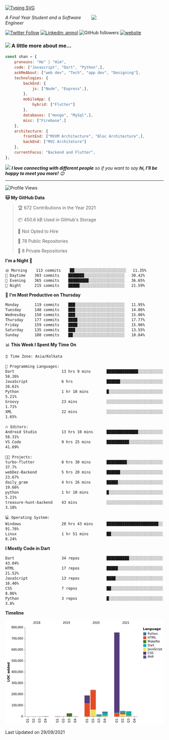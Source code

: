 <!-- <h2>नमस्ते (Namaste)🙏🏻, I'm Shan Shaji! <img src="https://media.giphy.com/media/12oufCB0MyZ1Go/giphy.gif" width="50"></h2> -->
[![Typing SVG](https://readme-typing-svg.herokuapp.com?lines=Hey%2C+I'm+Shan;I+am+a+Full+Stack+Developer)](https://git.io/typing-svg)

<img align='right' src="https://media.giphy.com/media/M9gbBd9nbDrOTu1Mqx/giphy.gif" width="230">
<p><em>A Final Year Student and a Software Engineer</em></p>

[![Twitter Follow](https://img.shields.io/twitter/follow/shan__shaji?style=flat)](https://twitter.com/intent/follow?screen_name=shan__shaji)
[![Linkedin: anmol](https://img.shields.io/badge/shan-shaji?style=flat-square&logo=Linkedin&logoColor=white&link=https://www.linkedin.com/in/shan-shaji/)](https://www.linkedin.com/in/shan-shaji/)
![GitHub followers](https://img.shields.io/github/followers/shan-shaji?label=Follow&style=social)
[![website](https://img.shields.io/badge/Website-46a2f1.svg?&style=flat-square&logo=Google-Chrome&logoColor=white&link=http://shan-shaji.github.io/)](http://shan-shaji.github.io/)



### <img src="https://media.giphy.com/media/VgCDAzcKvsR6OM0uWg/giphy.gif" width="50"> A little more about me...  

```javascript
const shan = {
    pronouns: "He" | "Him",
    code: ["Javascript", "Dart", "Python",],
    askMeAbout: ["web dev", "Tech", "app dev", "Designing"],
    technologies: {
        backEnd: {
            js: ["Node", "Express",],
        },
        mobileApp: {
            hybrid: ["Flutter"]
        },
        databases: ["mongo", "MySql",],
        misc: ["Firebase",]
    },
    architecture: {
        frontEnd: ["MVVM Architecture", "Bloc Architecture",],
        backEnd: ["MVC Architeture"]
    },
    currentFocus: "Backend and Flutter",
};
```

<img src="https://media.giphy.com/media/LnQjpWaON8nhr21vNW/giphy.gif" width="60"> <em><b>I love connecting with different people</b> so if you want to say <b>hi, I'll be happy to meet you more!</b> 😊</em>

---
<!--START_SECTION:waka-->
![Profile Views](http://img.shields.io/badge/Profile%20Views-82-blue)

**🐱 My GitHub Data** 

> 🏆 672 Contributions in the Year 2021
 > 
> 📦 450.6 kB Used in GitHub's Storage 
 > 
> 🚫 Not Opted to Hire
 > 
> 📜 78 Public Repositories 
 > 
> 🔑 8 Private Repositories  
 > 
**I'm a Night 🦉** 

```text
🌞 Morning    113 commits    ██░░░░░░░░░░░░░░░░░░░░░░░   11.35% 
🌆 Daytime    303 commits    ███████░░░░░░░░░░░░░░░░░░   30.42% 
🌃 Evening    365 commits    █████████░░░░░░░░░░░░░░░░   36.65% 
🌙 Night      215 commits    █████░░░░░░░░░░░░░░░░░░░░   21.59%

```
📅 **I'm Most Productive on Thursday** 

```text
Monday       119 commits    ███░░░░░░░░░░░░░░░░░░░░░░   11.95% 
Tuesday      148 commits    ███░░░░░░░░░░░░░░░░░░░░░░   14.86% 
Wednesday    150 commits    ███░░░░░░░░░░░░░░░░░░░░░░   15.06% 
Thursday     177 commits    ████░░░░░░░░░░░░░░░░░░░░░   17.77% 
Friday       159 commits    ████░░░░░░░░░░░░░░░░░░░░░   15.96% 
Saturday     135 commits    ███░░░░░░░░░░░░░░░░░░░░░░   13.55% 
Sunday       108 commits    ██░░░░░░░░░░░░░░░░░░░░░░░   10.84%

```


📊 **This Week I Spent My Time On** 

```text
⌚︎ Time Zone: Asia/Kolkata

💬 Programming Languages: 
Dart                     13 hrs 9 mins       ██████████████░░░░░░░░░░░   58.26% 
JavaScript               6 hrs               ██████░░░░░░░░░░░░░░░░░░░   26.61% 
Python                   1 hr 10 mins        █░░░░░░░░░░░░░░░░░░░░░░░░   5.21% 
Groovy                   23 mins             ░░░░░░░░░░░░░░░░░░░░░░░░░   1.71% 
XML                      22 mins             ░░░░░░░░░░░░░░░░░░░░░░░░░   1.65%

🔥 Editors: 
Android Studio           13 hrs 10 mins      ██████████████░░░░░░░░░░░   58.31% 
VS Code                  9 hrs 25 mins       ██████████░░░░░░░░░░░░░░░   41.69%

🐱‍💻 Projects: 
turbo-flutter            8 hrs 30 mins       █████████░░░░░░░░░░░░░░░░   37.7% 
webDez-Backend           5 hrs 20 mins       ██████░░░░░░░░░░░░░░░░░░░   23.67% 
daily_gram               4 hrs 26 mins       █████░░░░░░░░░░░░░░░░░░░░   19.66% 
python                   1 hr 10 mins        █░░░░░░░░░░░░░░░░░░░░░░░░   5.21% 
treasure-hunt-backend    43 mins             ░░░░░░░░░░░░░░░░░░░░░░░░░   3.18%

💻 Operating System: 
Windows                  20 hrs 43 mins      ███████████████████████░░   91.76% 
Linux                    1 hr 51 mins        ██░░░░░░░░░░░░░░░░░░░░░░░   8.24%

```

**I Mostly Code in Dart** 

```text
Dart                     34 repos            ██████████░░░░░░░░░░░░░░░   43.04% 
HTML                     17 repos            █████░░░░░░░░░░░░░░░░░░░░   21.52% 
JavaScript               13 repos            ████░░░░░░░░░░░░░░░░░░░░░   16.46% 
CSS                      7 repos             ██░░░░░░░░░░░░░░░░░░░░░░░   8.86% 
Python                   3 repos             █░░░░░░░░░░░░░░░░░░░░░░░░   3.8%

```


**Timeline**

![Chart not found](https://raw.githubusercontent.com/shan-shaji/shan-shaji/master/charts/bar_graph.png) 


 Last Updated on 29/09/2021
<!--END_SECTION:waka-->

